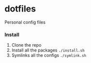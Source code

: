 # dotfiles
Personal config files


### Install
1. Clone the repo
2. Install all the packages
`./install.sh`
3. Symlinks all the configs
`./symlink.sh`
